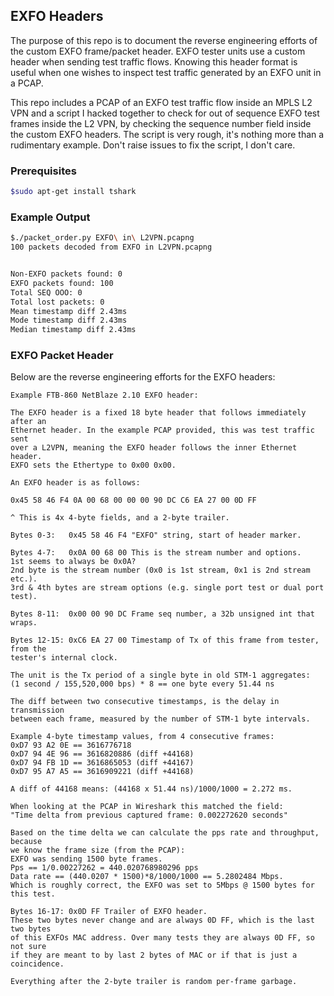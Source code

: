## EXFO Headers

The purpose of this repo is to document the reverse engineering efforts of the custom EXFO frame/packet header. EXFO tester units use a custom header when sending test traffic flows. Knowing this header format is useful when one wishes to inspect test traffic generated by an EXFO unit in a PCAP.

This repo includes a PCAP of an EXFO test traffic flow inside an MPLS L2 VPN and a script I hacked together to check for out of sequence EXFO test frames inside the L2 VPN,  by checking the sequence number field inside the custom EXFO headers. The script is very rough, it's nothing more than a rudimentary example. Don't raise issues to fix the script, I don't care.


### Prerequisites

```bash
$sudo apt-get install tshark
```

### Example Output

```bash
$./packet_order.py EXFO\ in\ L2VPN.pcapng
100 packets decoded from EXFO in L2VPN.pcapng


Non-EXFO packets found: 0
EXFO packets found: 100
Total SEQ OOO: 0
Total lost packets: 0
Mean timestamp diff 2.43ms
Mode timestamp diff 2.43ms
Median timestamp diff 2.43ms
```

### EXFO Packet Header

Below are the reverse engineering efforts for the EXFO headers:

```
Example FTB-860 NetBlaze 2.10 EXFO header:

The EXFO header is a fixed 18 byte header that follows immediately after an
Ethernet header. In the example PCAP provided, this was test traffic sent
over a L2VPN, meaning the EXFO header follows the inner Ethernet header.
EXFO sets the Ethertype to 0x00 0x00.

An EXFO header is as follows:

0x45 58 46 F4 0A 00 68 00 00 00 90 DC C6 EA 27 00 0D FF

^ This is 4x 4-byte fields, and a 2-byte trailer.

Bytes 0-3:   0x45 58 46 F4 "EXFO" string, start of header marker.

Bytes 4-7:   0x0A 00 68 00 This is the stream number and options.
1st seems to always be 0x0A?
2nd byte is the stream number (0x0 is 1st stream, 0x1 is 2nd stream etc.).
3rd & 4th bytes are stream options (e.g. single port test or dual port test).

Bytes 8-11:  0x00 00 90 DC Frame seq number, a 32b unsigned int that wraps.

Bytes 12-15: 0xC6 EA 27 00 Timestamp of Tx of this frame from tester, from the
tester's internal clock.

The unit is the Tx period of a single byte in old STM-1 aggregates:
(1 second / 155,520,000 bps) * 8 == one byte every 51.44 ns

The diff between two consecutive timestamps, is the delay in transmission
between each frame, measured by the number of STM-1 byte intervals.

Example 4-byte timestamp values, from 4 consecutive frames:
0xD7 93 A2 0E == 3616776718
0xD7 94 4E 96 == 3616820886 (diff +44168)
0xD7 94 FB 1D == 3616865053 (diff +44167)
0xD7 95 A7 A5 == 3616909221 (diff +44168)

A diff of 44168 means: (44168 x 51.44 ns)/1000/1000 = 2.272 ms.

When looking at the PCAP in Wireshark this matched the field:
"Time delta from previous captured frame: 0.002272620 seconds"

Based on the time delta we can calculate the pps rate and throughput, because
we know the frame size (from the PCAP):
EXFO was sending 1500 byte frames.
Pps == 1/0.00227262 = 440.020768980296 pps
Data rate == (440.0207 * 1500)*8/1000/1000 == 5.2802484 Mbps.
Which is roughly correct, the EXFO was set to 5Mbps @ 1500 bytes for this test.

Bytes 16-17: 0x0D FF Trailer of EXFO header.
These two bytes never change and are always 0D FF, which is the last two bytes
of this EXFOs MAC address. Over many tests they are always 0D FF, so not sure
if they are meant to by last 2 bytes of MAC or if that is just a coincidence.

Everything after the 2-byte trailer is random per-frame garbage.
```